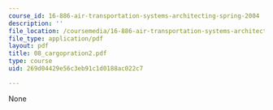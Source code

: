 ```yaml
---
course_id: 16-886-air-transportation-systems-architecting-spring-2004
description: ''
file_location: /coursemedia/16-886-air-transportation-systems-architecting-spring-2004/269d04429e56c3eb91c1d0188ac022c7_08_cargopration2.pdf
file_type: application/pdf
layout: pdf
title: 08_cargopration2.pdf
type: course
uid: 269d04429e56c3eb91c1d0188ac022c7

---
```

None